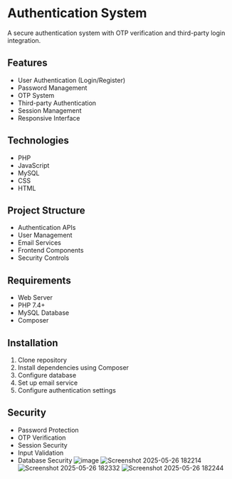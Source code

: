 
# Authentication System

A secure authentication system with OTP verification and third-party login integration.

## Features
- User Authentication (Login/Register)
- Password Management
- OTP System
- Third-party Authentication
- Session Management
- Responsive Interface

## Technologies
- PHP
- JavaScript
- MySQL
- CSS
- HTML

## Project Structure
- Authentication APIs
- User Management
- Email Services
- Frontend Components
- Security Controls

## Requirements
- Web Server
- PHP 7.4+
- MySQL Database
- Composer

## Installation
1. Clone repository
2. Install dependencies using Composer
3. Configure database
4. Set up email service
5. Configure authentication settings

## Security
- Password Protection
- OTP Verification
- Session Security
- Input Validation
- Database Security
![image](https://github.com/user-attachments/assets/f3d47bdf-b154-43e3-ae45-c7e92bd89514)
![Screenshot 2025-05-26 182214](https://github.com/user-attachments/assets/532b4a2e-d197-4f0d-a9bf-e7b8333ee07c)
![Screenshot 2025-05-26 182332](https://github.com/user-attachments/assets/00ef3ee9-b5a6-4a68-85df-41f7e47ef11e)
![Screenshot 2025-05-26 182244](https://github.com/user-attachments/assets/cc148ff1-3026-487f-af53-2fd3feded104)





